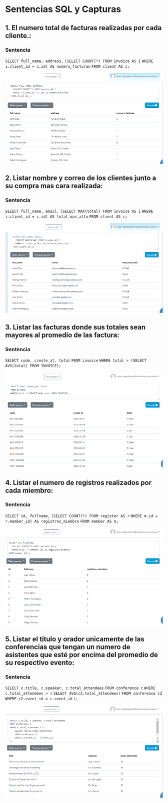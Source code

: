 # Sentencias SQL y Capturas

## 1. El numero total de facturas realizadas por cada cliente.:
### Sentencia
`SELECT full_name, address,`
  `(SELECT COUNT(*) FROM invoice AS i`
  `WHERE i.client_id = c.id) AS numero_facturas`
`FROM client AS c;`

![subconsulta 1](capturas/cap1.PNG)

## 2. Listar nombre y correo de los clientes junto a su compra mas cara realizada:
### Sentencia
`SELECT full_name, email,`
  `(SELECT MAX(total) FROM invoice AS i`
  `WHERE i.client_id = c.id) AS total_mas_alto`
`FROM client AS c;`

![subconsulta 2](capturas/cap2.PNG)

## 3. Listar las facturas donde sus totales sean mayores al promedio de las factura:
### Sentencia
`SELECT code, create_at, total`
`FROM invoice`
`WHERE total > (SELECT AVG(total) FROM INVOICE);`

![subconsulta 3](capturas/cap3.PNG)

## 4. Listar el numero de registros realizados por cada miembro:
### Sentencia
`SELECT id, fullname,`
  `(SELECT COUNT(*) FROM register AS r`
  `WHERE m.id = r.member_id) AS registros_miembro`
`FROM member AS m;`


![subconsulta 4](capturas/cap4.PNG)

## 5. Listar el titulo y orador unicamente de las conferencias que tengan un numero de asistentes que esté por encima del promedio de su respectivo evento:
### Sentencia
`SELECT c.title, c.speaker, c.total_attendees`
`FROM conference c`
`WHERE c.total_attendees > (`
    `SELECT AVG(c2.total_attendees)`
    `FROM conference c2`
   `WHERE c2.event_id = c.event_id`
`);`

![subconsulta 5](capturas/cap5.PNG)
